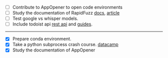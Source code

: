 * [ ] Contribute to AppOpener to open code environments
* [ ] Study the documentation of RapidFuzz [docs](https://rapidfuzz.github.io/RapidFuzz/Usage/distance/index.html), [article](https://shahparthvi22.medium.com/all-about-rapidfuzz-string-similarity-and-matching-cd26fdc963d8)
* [ ] Test google vs whisper models.
* [ ] Include todoist api [rest api](https://developer.todoist.com/rest/v2/?python#deleting-a-project) and [guides](https://developer.todoist.com/guides/).
<!-- * [ ] -->
----
* [x] Prepare conda environment.
* [x] Take a python subprocess crash course. [datacamp](https://www.datacamp.com/tutorial/python-subprocess)
* [x] Study the documentation of AppOpener
